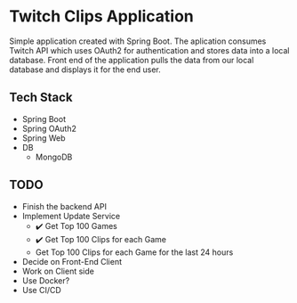 # Twitch Clips Application 

Simple application created with Spring Boot. The aplication consumes Twitch API which uses OAuth2 for authentication and stores data into a local database. 
Front end of the application pulls the data from our local database and displays it for the end user. 

## Tech Stack
* Spring Boot
* Spring  OAuth2
* Spring Web
* DB 
    * MongoDB
    
    
## TODO
* Finish the backend API
* Implement Update Service
    * :heavy_check_mark: Get Top 100 Games 
    * :heavy_check_mark: Get Top 100 Clips for each Game
    * Get Top 100 Clips for each Game for the last 24 hours
* Decide on Front-End Client
* Work on Client side
* Use Docker?
* Use CI/CD



